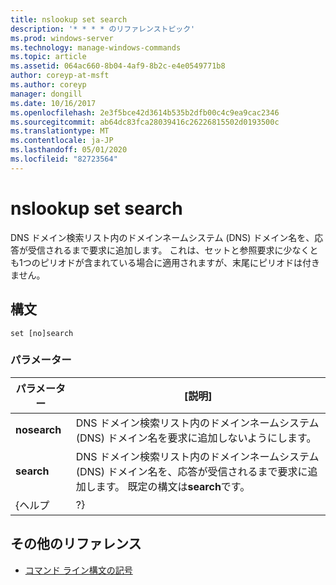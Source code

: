 ```yaml
---
title: nslookup set search
description: '* * * * のリファレンストピック'
ms.prod: windows-server
ms.technology: manage-windows-commands
ms.topic: article
ms.assetid: 064ac660-8b04-4af9-8b2c-e4e0549771b8
author: coreyp-at-msft
ms.author: coreyp
manager: dongill
ms.date: 10/16/2017
ms.openlocfilehash: 2e3f5bce42d3614b535b2dfb00c4c9ea9cac2346
ms.sourcegitcommit: ab64dc83fca28039416c26226815502d0193500c
ms.translationtype: MT
ms.contentlocale: ja-JP
ms.lasthandoff: 05/01/2020
ms.locfileid: "82723564"
---
```

# <a name="nslookup-set-search"></a>nslookup set search



DNS ドメイン検索リスト内のドメインネームシステム (DNS) ドメイン名を、応答が受信されるまで要求に追加します。 これは、セットと参照要求に少なくとも1つのピリオドが含まれている場合に適用されますが、末尾にピリオドは付きません。

## <a name="syntax"></a>構文

```
set [no]search
```

### <a name="parameters"></a>パラメーター

|  パラメーター   |                                                                          [説明]                                                                          |
|--------------|---------------------------------------------------------------------------------------------------------------------------------------------------------------|
| **nosearch** |                            DNS ドメイン検索リスト内のドメインネームシステム (DNS) ドメイン名を要求に追加しないようにします。                            |
|  **search**  | DNS ドメイン検索リスト内のドメインネームシステム (DNS) ドメイン名を、応答が受信されるまで要求に追加します。 既定の構文は**search**です。 |
|    {ヘルプ     |                                                                              ?}                                                                               |

## <a name="additional-references"></a>その他のリファレンス

- [コマンド ライン構文の記号](command-line-syntax-key.md)